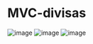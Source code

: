 # MVC-divisas
![image](https://github.com/simjaMalkeinu/MVC-divisas/assets/47837779/b1e1d68f-f628-4e8d-99b3-fb3cc2647fed)
![image](https://github.com/simjaMalkeinu/MVC-divisas/assets/47837779/1f36c46e-d581-4f8d-be78-da1fe849b3c8)
![image](https://github.com/simjaMalkeinu/MVC-divisas/assets/47837779/c225e8fe-f312-416b-ac02-ec10d8c3a21c)
